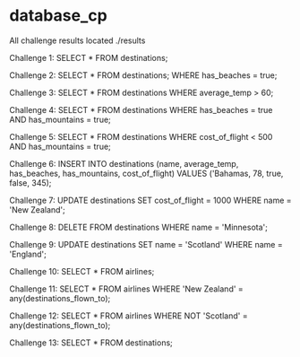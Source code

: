# database_cp

All challenge results located ./results

Challenge 1: SELECT * FROM destinations;

Challenge 2: SELECT * FROM destinations; WHERE has_beaches = true;

Challenge 3: SELECT * FROM destinations WHERE average_temp > 60;

Challenge 4: SELECT * FROM destinations WHERE has_beaches = true AND has_mountains = true;

Challenge 5: SELECT * FROM destinations WHERE cost_of_flight < 500 AND has_mountains = true;

Challenge 6: INSERT INTO destinations (name, average_temp, has_beaches, has_mountains, cost_of_flight) VALUES ('Bahamas, 78, true, false, 345);

Challenge 7: UPDATE destinations SET cost_of_flight = 1000 WHERE name = 'New Zealand';

Challenge 8: DELETE FROM destinations WHERE name = 'Minnesota';

Challenge 9: UPDATE destinations SET name = 'Scotland' WHERE name = 'England';

Challenge 10: SELECT * FROM airlines;

Challenge 11: SELECT * FROM airlines WHERE 'New Zealand' = any(destinations_flown_to);

Challenge 12: SELECT * FROM airlines WHERE NOT 'Scotland' = any(destinations_flown_to);

Challenge 13: SELECT * FROM destinations;